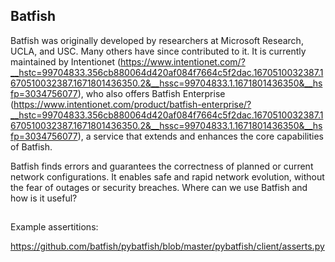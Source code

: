 ## Batfish


Batfish was originally developed by researchers at Microsoft Research, UCLA, and USC. Many others have since contributed to it. It is currently maintained by Intentionet (https://www.intentionet.com/?__hstc=99704833.356cb880064d420af084f7664c5f2dac.1670510032387.1670510032387.1671801436350.2&__hssc=99704833.1.1671801436350&__hsfp=3034756077), who also offers Batfish Enterprise (https://www.intentionet.com/product/batfish-enterprise/?__hstc=99704833.356cb880064d420af084f7664c5f2dac.1670510032387.1670510032387.1671801436350.2&__hssc=99704833.1.1671801436350&__hsfp=3034756077), a service that extends and enhances the core capabilities of Batfish. 

 Batfish finds errors and guarantees the correctness of planned or current network configurations. It enables safe and rapid network evolution, without the fear of outages or security breaches. 
Where can we use Batfish and how is it useful?



##

Example assertitions:

https://github.com/batfish/pybatfish/blob/master/pybatfish/client/asserts.py